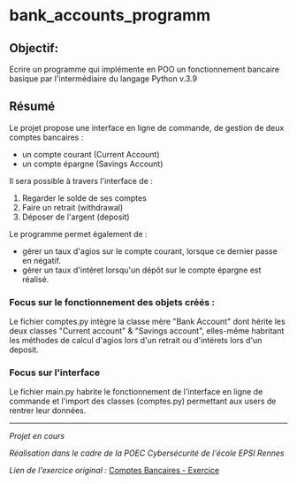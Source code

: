# bank_accounts_programm

## Objectif: 
Ecrire un programme qui implémente en POO un fonctionnement bancaire basique par l'intermédiaire du langage Python v.3.9

## Résumé
Le projet propose une interface en ligne de commande, de gestion de deux comptes bancaires :
- un compte courant (Current Account)
- un compte épargne (Savings Account)

Il sera possible à travers l'interface de :
1. Regarder le solde de ses comptes
2. Faire un retrait (withdrawal)
3. Déposer de l'argent (deposit)

Le programme permet également de :
- gérer un taux d'agios sur le compte courant, lorsque ce dernier passe en négatif.
- gérer un taux d'intéret lorsqu'un dépôt sur le compte épargne est réalisé.

### Focus sur le fonctionnement des objets créés :
Le fichier comptes.py intègre la classe mère "Bank Account" dont hérite les deux classes "Current account" & "Savings account", elles-même habritant les méthodes de calcul d'agios lors d'un retrait ou d'intérets lors d'un deposit.

### Focus sur l'interface 
Le fichier main.py habrite le fonctionnement de l'interface en ligne de commande et l'import des classes (comptes.py) permettant aux users de rentrer leur données.

---

*Projet en cours*

*Réalisation dans le cadre de la POEC Cybersécurité de l'école EPSI Rennes*

*Lien de l'exercice original :*
[Comptes Bancaires - Exercice](https://gitlab.com/docusland/compte-bancaires-exercice)
